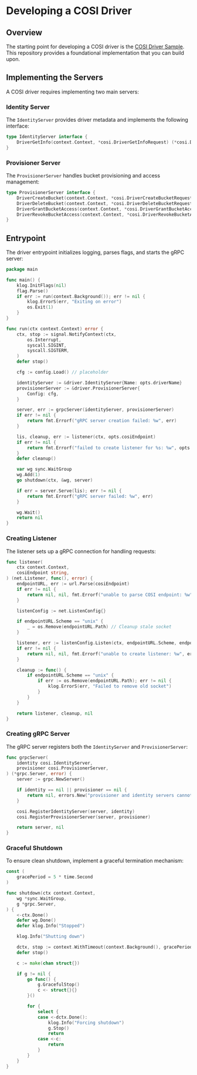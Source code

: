 # Developing a COSI Driver

## Overview

The starting point for developing a COSI driver is the [COSI Driver Sample](https://github.com/kubernetes-sigs/cosi-driver-sample). This repository provides a foundational implementation that you can build upon.

## Implementing the Servers

A COSI driver requires implementing two main servers:

### Identity Server

The `IdentityServer` provides driver metadata and implements the following interface:

```go
type IdentityServer interface {
	DriverGetInfo(context.Context, *cosi.DriverGetInfoRequest) (*cosi.DriverGetInfoResponse, error)
}
```

### Provisioner Server

The `ProvisionerServer` handles bucket provisioning and access management:

```go
type ProvisionerServer interface {
	DriverCreateBucket(context.Context, *cosi.DriverCreateBucketRequest) (*cosi.DriverCreateBucketResponse, error)
	DriverDeleteBucket(context.Context, *cosi.DriverDeleteBucketRequest) (*cosi.DriverDeleteBucketResponse, error)
	DriverGrantBucketAccess(context.Context, *cosi.DriverGrantBucketAccessRequest) (*cosi.DriverGrantBucketAccessResponse, error)
	DriverRevokeBucketAccess(context.Context, *cosi.DriverRevokeBucketAccessRequest) (*cosi.DriverRevokeBucketAccessResponse, error)
}
```

## Entrypoint

The driver entrypoint initializes logging, parses flags, and starts the gRPC server:

```go
package main

func main() {
	klog.InitFlags(nil)
	flag.Parse()
	if err := run(context.Background()); err != nil {
		klog.ErrorS(err, "Exiting on error")
		os.Exit(1)
	}
}

func run(ctx context.Context) error {
	ctx, stop := signal.NotifyContext(ctx,
		os.Interrupt,
		syscall.SIGINT,
		syscall.SIGTERM,
	)
	defer stop()

	cfg := config.Load() // placeholder

	identityServer := &driver.IdentityServer{Name: opts.driverName}
	provisionerServer := &driver.ProvisionerServer{
		Config: cfg,
	}

	server, err := grpcServer(identityServer, provisionerServer)
	if err != nil {
		return fmt.Errorf("gRPC server creation failed: %w", err)
	}

	lis, cleanup, err := listener(ctx, opts.cosiEndpoint)
	if err != nil {
		return fmt.Errorf("failed to create listener for %s: %w", opts.cosiEndpoint, err)
	}
	defer cleanup()

	var wg sync.WaitGroup
	wg.Add(1)
	go shutdown(ctx, &wg, server)

	if err = server.Serve(lis); err != nil {
		return fmt.Errorf("gRPC server failed: %w", err)
	}

	wg.Wait()
	return nil
}
```

### Creating Listener

The listener sets up a gRPC connection for handling requests:

```go
func listener(
	ctx context.Context,
	cosiEndpoint string,
) (net.Listener, func(), error) {
	endpointURL, err := url.Parse(cosiEndpoint)
	if err != nil {
		return nil, nil, fmt.Errorf("unable to parse COSI endpoint: %w", err)
	}

	listenConfig := net.ListenConfig{}

	if endpointURL.Scheme == "unix" {
		_ = os.Remove(endpointURL.Path) // Cleanup stale socket
	}

	listener, err := listenConfig.Listen(ctx, endpointURL.Scheme, endpointURL.Path)
	if err != nil {
		return nil, nil, fmt.Errorf("unable to create listener: %w", err)
	}

	cleanup := func() {
		if endpointURL.Scheme == "unix" {
			if err := os.Remove(endpointURL.Path); err != nil {
				klog.ErrorS(err, "Failed to remove old socket")
			}
		}
	}

	return listener, cleanup, nil
}
```

### Creating gRPC Server

The gRPC server registers both the `IdentityServer` and `ProvisionerServer`:

```go
func grpcServer(
	identity cosi.IdentityServer,
	provisioner cosi.ProvisionerServer,
) (*grpc.Server, error) {
	server := grpc.NewServer()

	if identity == nil || provisioner == nil {
		return nil, errors.New("provisioner and identity servers cannot be nil")
	}

	cosi.RegisterIdentityServer(server, identity)
	cosi.RegisterProvisionerServer(server, provisioner)

	return server, nil
}
```

### Graceful Shutdown

To ensure clean shutdown, implement a graceful termination mechanism:

```go
const (
	gracePeriod = 5 * time.Second
)

func shutdown(ctx context.Context,
	wg *sync.WaitGroup,
	g *grpc.Server,
) {
	<-ctx.Done()
	defer wg.Done()
	defer klog.Info("Stopped")

	klog.Info("Shutting down")

	dctx, stop := context.WithTimeout(context.Background(), gracePeriod)
	defer stop()

	c := make(chan struct{})

	if g != nil {
		go func() {
			g.GracefulStop()
			c <- struct{}{}
		}()

		for {
			select {
			case <-dctx.Done():
				klog.Info("Forcing shutdown")
				g.Stop()
				return
			case <-c:
				return
			}
		}
	}
}
```

